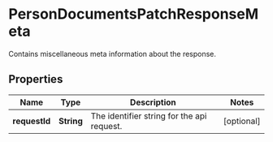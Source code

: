 

# PersonDocumentsPatchResponseMeta

Contains miscellaneous meta information about the response.

## Properties

| Name | Type | Description | Notes |
|------------ | ------------- | ------------- | -------------|
|**requestId** | **String** | The identifier string for the api request. |  [optional] |



